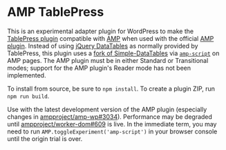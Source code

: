 # AMP TablePress

This is an experimental adapter plugin for WordPress to make the [TablePress plugin](https://wordpress.org/plugins/tablepress/) compatible with [AMP](https://amp.dev/) when used with the official [AMP plugin](https://github.com/ampproject/amp-wp/). Instead of using [jQuery DataTables](https://datatables.net/) as normally provided by TablePress, this plugin uses a [fork of Simple-DataTables](https://github.com/westonruter/AMP-Script-Simple-DataTables) via [`amp-script`](https://amp.dev/documentation/components/amp-script/) on AMP pages. The AMP plugin must be in either Standard or Transitional modes; support for the AMP plugin's Reader mode has not been implemented.

To install from source, be sure to `npm install`. To create a plugin ZIP, run `npm run build`.

Use with the latest development version of the AMP plugin (especially changes in [ampproject/amp-wp#3034](https://github.com/ampproject/amp-wp/pull/3034)). Performance may be degraded until [ampproject/worker-dom#609](https://github.com/ampproject/worker-dom/pull/609) is live. In the immediate term, you may need to run `AMP.toggleExperiment('amp-script')` in your browser console until the origin trial is over.
